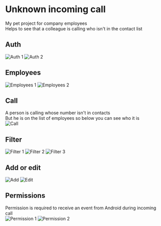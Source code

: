 # Unknown incoming call
My pet project for company employees<br />
Helps to see that a colleague is calling who isn't in the contact list<br />

## Auth
![Auth 1](/screenshots/auth_1.jpg)
![Auth 2](/screenshots/auth_2.jpg)

## Employees
![Employees 1](/screenshots/employees_1.jpg)
![Employees 2](/screenshots/employees_2.jpg)

## Call
A person is calling whose number isn't in contacts<br />
But he is on the list of employees so below you can see who it is<br />
![Call](/screenshots/call_1.jpg)

## Filter
![Filter 1](/screenshots/filter_1.jpg)
![Filter 2](/screenshots/filter_2.jpg)
![Filter 3](/screenshots/filter_3.jpg)

## Add or edit
![Add](/screenshots/details_1.jpg)
![Edit](/screenshots/details_2.jpg)

## Permissions
Permission is required to receive an event from Android during incoming call<br />
![Permission 1](/screenshots/permission_1.jpg)
![Permission 2](/screenshots/permission_2.jpg)
